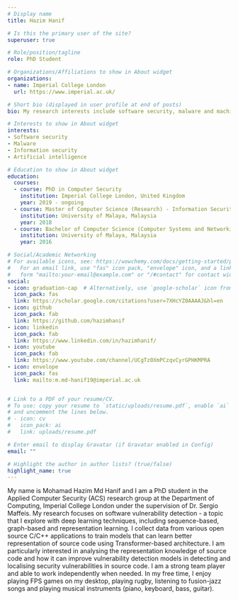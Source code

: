 ```yaml
---
# Display name
title: Hazim Hanif

# Is this the primary user of the site?
superuser: true

# Role/position/tagline
role: PhD Student

# Organizations/Affiliations to show in About widget
organizations:
- name: Imperial College London
  url: https://www.imperial.ac.uk/

# Short bio (displayed in user profile at end of posts)
bio: My research interests include software security, malware and machine learning..

# Interests to show in About widget
interests:
- Software security
- Malware
- Information security
- Artificial intelligence

# Education to show in About widget
education:
  courses:
  - course: PhD in Computer Security
    institution: Imperial College London, United Kingdom
    year: 2019 - ongoing
  - course: Master of Computer Science (Research) - Information Security
    institution: University of Malaya, Malaysia
    year: 2018
  - course: Bachelor of Computer Science (Computer Systems and Networking)
    institution: University of Malaya, Malaysia
    year: 2016

# Social/Academic Networking
# For available icons, see: https://wowchemy.com/docs/getting-started/page-builder/#icons
#   For an email link, use "fas" icon pack, "envelope" icon, and a link in the
#   form "mailto:your-email@example.com" or "/#contact" for contact widget.
social:
- icon: graduation-cap  # Alternatively, use `google-scholar` icon from `ai` icon pack
  icon_pack: fas
  link: https://scholar.google.com/citations?user=7XHcYZ0AAAAJ&hl=en
- icon: github
  icon_pack: fab
  link: https://github.com/hazimhanif
- icon: linkedin
  icon_pack: fab
  link: https://www.linkedin.com/in/hazimhanif/
- icon: youtube
  icon_pack: fab
  link: https://www.youtube.com/channel/UCgTz0XmPCzqvCyrGPHKMPRA
- icon: envelope
  icon_pack: fas
  link: mailto:m.md-hanif19@imperial.ac.uk


# Link to a PDF of your resume/CV.
# To use: copy your resume to `static/uploads/resume.pdf`, enable `ai` icons in `params.toml`, 
# and uncomment the lines below.
# - icon: cv
#   icon_pack: ai
#   link: uploads/resume.pdf

# Enter email to display Gravatar (if Gravatar enabled in Config)
email: ""

# Highlight the author in author lists? (true/false)
highlight_name: true
---
```


My name is Mohamad Hazim Md Hanif and I am a PhD student in the Applied Computer Security (ACS) research group at the Department of Computing, Imperial College London under the supervision of Dr. Sergio Maffeis. My research focuses on software vulnerability detection - a topic that I explore with deep learning techniques, including sequence-based, graph-based and representation learning. I collect data from various open source C/C++ applications to train models that can learn better representation of source code using Transformer-based architecture. I am particularly interested in analysing the representation knowledge of source code and how it can improve vulnerability detection models in detecting and localising security vulnerabilities in source code. I am a strong team player and able to work independently when needed. In my free time, I enjoy playing FPS games on my desktop, playing rugby, listening to fusion-jazz songs and playing musical instruments (piano, keyboard, bass, guitar).

